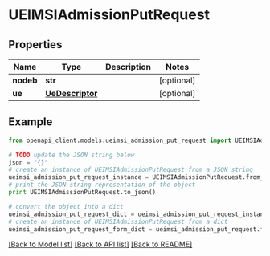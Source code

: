 # UEIMSIAdmissionPutRequest


## Properties

Name | Type | Description | Notes
------------ | ------------- | ------------- | -------------
**nodeb** | **str** |  | [optional] 
**ue** | [**UeDescriptor**](UeDescriptor.md) |  | [optional] 

## Example

```python
from openapi_client.models.ueimsi_admission_put_request import UEIMSIAdmissionPutRequest

# TODO update the JSON string below
json = "{}"
# create an instance of UEIMSIAdmissionPutRequest from a JSON string
ueimsi_admission_put_request_instance = UEIMSIAdmissionPutRequest.from_json(json)
# print the JSON string representation of the object
print UEIMSIAdmissionPutRequest.to_json()

# convert the object into a dict
ueimsi_admission_put_request_dict = ueimsi_admission_put_request_instance.to_dict()
# create an instance of UEIMSIAdmissionPutRequest from a dict
ueimsi_admission_put_request_form_dict = ueimsi_admission_put_request.from_dict(ueimsi_admission_put_request_dict)
```
[[Back to Model list]](../README.md#documentation-for-models) [[Back to API list]](../README.md#documentation-for-api-endpoints) [[Back to README]](../README.md)


